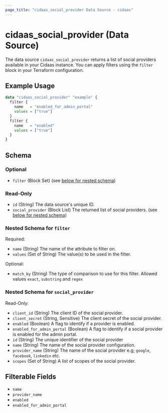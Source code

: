 ```yaml
---
page_title: "cidaas_social_provider Data Source - cidaas"
---
```


# cidaas_social_provider (Data Source)

The data source `cidaas_social_provider` returns a list of social providers available in your Cidaas instance.
You can apply filters using the `filter` block in your Terraform configuration.


## Example Usage

```terraform
data "cidaas_social_provider" "example" {
  filter {
    name   = "enabled_for_admin_portal"
    values = ["true"]
  }
  filter {
    name   = "enabled"
    values = ["true"]
  }
}
```


<!-- schema generated by tfplugindocs -->
## Schema

### Optional

- `filter` (Block Set) (see [below for nested schema](#nestedblock--filter))

### Read-Only

- `id` (String) The data source's unique ID.
- `social_provider` (Block List) The returned list of social providers. (see [below for nested schema](#nestedblock--social_provider))

<a id="nestedblock--filter"></a>
### Nested Schema for `filter`

Required:

- `name` (String) The name of the attribute to filter on.
- `values` (Set of String) The value(s) to be used in the filter.

Optional:

- `match_by` (String) The type of comparison to use for this filter. Allowed values `exact`, `substring` and `regex`


<a id="nestedblock--social_provider"></a>
### Nested Schema for `social_provider`

Read-Only:

- `client_id` (String) The client ID of the social provider.
- `client_secret` (String, Sensitive) The client secret of the social provider.
- `enabled` (Boolean) A flag to identify if a provider is enabled.
- `enabled_for_admin_portal` (Boolean) A flag to identify if a social provider is enabled for the admin portal.
- `id` (String) The unique identifier of the social provider
- `name` (String) The name of the social provider configuration.
- `provider_name` (String) The name of the social provider e.g; `google`, `facebook`, `linkedin` etc.
- `scopes` (Set of String) A list of scopes of the social provider.

## Filterable Fields

* `name`
* `provider_name`
* `enabled`
* `enabled_for_admin_portal`
